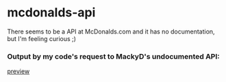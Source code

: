 # mcdonalds-api
There seems to be a API at McDonalds.com and it has no documentation, but I'm feeling curious ;) 

### Output by my code's request to MackyD's undocumented API:  
[preview](./img/mcd_data!)